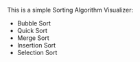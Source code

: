 This is a simple Sorting Algorithm Visualizer:
- Bubble Sort
- Quick Sort
- Merge Sort
- Insertion Sort
- Selection Sort
